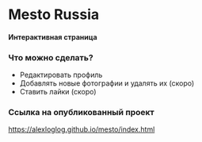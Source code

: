 # Mesto Russia

#### Интерактивная страница 

### Что можно сделать?
* Редактировать профиль
* Добавлять новые фотографии и удалять их (скоро)
* Ставить лайки (скоро)



### Ссылка на опубликованный проект

https://alexloglog.github.io/mesto/index.html
